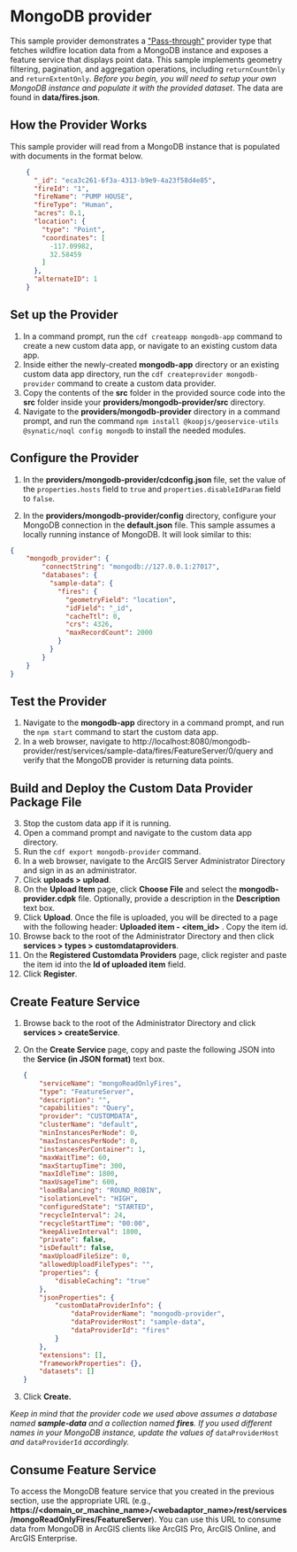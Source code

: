# MongoDB provider

This sample provider demonstrates a ["Pass-through"](https://developers.arcgis.com/enterprise-sdk/guide/custom-data-feeds/create-a-custom-data-feed-provider/) provider type that fetches 
wildfire location data from a MongoDB instance and exposes a feature service 
that displays point data. This sample implements geometry filtering, pagination, and aggregation operations, including
`returnCountOnly` and `returnExtentOnly`.
_Before you begin, you will need to setup your own MongoDB instance and populate it 
with the provided dataset_. The data are found in **data/fires.json**.

## How the Provider Works

This sample provider will read from a MongoDB instance that is populated
with documents in the format below.

````json
    {
      "_id": "eca3c261-6f3a-4313-b9e9-4a23f58d4e85",
      "fireId": "1",
      "fireName": "PUMP HOUSE",
      "fireType": "Human",
      "acres": 0.1,
      "location": {
        "type": "Point",
        "coordinates": [
          -117.09982,
          32.58459
        ]
      },
      "alternateID": 1
    }   
````

## Set up the Provider

1.  In a command prompt, run the `cdf createapp mongodb-app` command to create a new custom
    data app, or navigate to an existing custom data app.
2.  Inside either the newly-created **mongodb-app** directory or an existing custom data app directory, 
    run the `cdf createprovider mongodb-provider` command to create a custom data provider.
3.  Copy the contents of the **src** folder in the provided source code into
    the **src** folder inside your **providers/mongodb-provider/src**
    directory.
4.  Navigate to the **providers/mongodb-provider** directory in a
    command prompt, and run the command `npm install @koopjs/geoservice-utils @synatic/noql config mongodb` to install the needed modules.

## Configure the Provider

1.  In the **providers/mongodb-provider/cdconfig.json** file, set the value of the
    `properties.hosts` field to `true` and
    `properties.disableIdParam` field to `false`.

2.  In the **providers/mongodb-provider/config** directory, configure your MongoDB
    connection in the **default.json** file. This sample assumes a locally running instance of MongoDB. It will look similar to this:

````json
{
    "mongodb_provider": {
        "connectString": "mongodb://127.0.0.1:27017",
        "databases": {
          "sample-data": {
            "fires": {
              "geometryField": "location",
              "idField": "_id",
              "cacheTtl": 0,
              "crs": 4326,
              "maxRecordCount": 2000
            }
          }
        }
    }
}
````

## Test the Provider

1.  Navigate to the **mongodb-app** directory in a command prompt, and
    run the `npm start` command to start the custom data app.
2.  In a web browser, navigate to
    http://localhost:8080/mongodb-provider/rest/services/sample-data/fires/FeatureServer/0/query
    and verify that the MongoDB provider is returning data points.

## Build and Deploy the Custom Data Provider Package File

3.  Stop the custom data app if it is running.
4.  Open a command prompt and navigate to the custom data app directory.
5.  Run the `cdf export mongodb-provider` command.
6.  In a web browser, navigate to the ArcGIS Server Administrator
    Directory and sign in as an administrator.
7.  Click **uploads \> upload**.
8.  On the **Upload Item** page, click **Choose File** and select the
    **mongodb-provider.cdpk** file. Optionally, provide a
    description in the **Description** text box.
9.  Click **Upload**. Once the file is uploaded, you will be directed to
    a page with the following header: **Uploaded item - \<item_id\>** .
    Copy the item id.
10. Browse back to the root of the Administrator Directory and then
    click **services \> types \> customdataproviders**.
11. On the **Registered Customdata Providers** page, click register and
    paste the item id into the **Id of uploaded item** field.
12. Click **Register**.

## Create Feature Service

1.  Browse back to the root of the Administrator Directory and click
    **services \> createService**.

2.  On the **Create Service** page, copy and paste the following JSON
    into the **Service (in JSON format)** text box.

    ```json
    {
        "serviceName": "mongoReadOnlyFires",
        "type": "FeatureServer",
        "description": "",
        "capabilities": "Query",
        "provider": "CUSTOMDATA",
        "clusterName": "default",
        "minInstancesPerNode": 0,
        "maxInstancesPerNode": 0,
        "instancesPerContainer": 1,
        "maxWaitTime": 60,
        "maxStartupTime": 300,
        "maxIdleTime": 1800,
        "maxUsageTime": 600,
        "loadBalancing": "ROUND_ROBIN",
        "isolationLevel": "HIGH",
        "configuredState": "STARTED",
        "recycleInterval": 24,
        "recycleStartTime": "00:00",
        "keepAliveInterval": 1800,
        "private": false,
        "isDefault": false,
        "maxUploadFileSize": 0,
        "allowedUploadFileTypes": "",
        "properties": {
            "disableCaching": "true"
        },
        "jsonProperties": {
            "customDataProviderInfo": {
                "dataProviderName": "mongodb-provider",
                "dataProviderHost": "sample-data",
                "dataProviderId": "fires"
            }
        },
        "extensions": [],
        "frameworkProperties": {},
        "datasets": []
    }

    ```

3.  Click **Create.**

_Keep in mind that the provider code we used above assumes a database named
**sample-data** and a collection named **fires**. If you used different names
in your MongoDB instance, update the values of_ `dataProviderHost` _and_ 
`dataProviderId` _accordingly._

## Consume Feature Service

To access the MongoDB feature service that you created in the
previous section, use the appropriate URL (e.g.,
**https://\<domain_or_machine_name\>/\<webadaptor_name\>/rest/services/mongoReadOnlyFires/FeatureServer**).
You can use this URL to consume data from MongoDB in ArcGIS clients like
ArcGIS Pro, ArcGIS Online, and ArcGIS Enterprise.